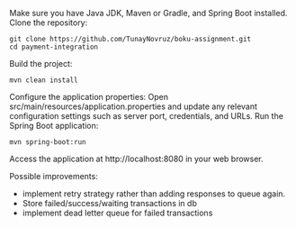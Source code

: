 Make sure you have Java JDK, Maven or Gradle, and Spring Boot installed.
Clone the repository:
```
git clone https://github.com/TunayNovruz/boku-assignment.git
cd payment-integration
```
Build the project:
```
mvn clean install
```
Configure the application properties:
Open src/main/resources/application.properties and update any relevant configuration settings such as server port, credentials, and URLs.
Run the Spring Boot application:
```
mvn spring-boot:run
```
Access the application at http://localhost:8080 in your web browser.

Possible improvements:
* implement retry strategy rather than adding responses to queue again.
* Store failed/success/waiting transactions in db
* implement dead letter queue for failed transactions
